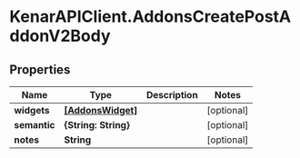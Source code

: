 # KenarAPIClient.AddonsCreatePostAddonV2Body

## Properties

Name | Type | Description | Notes
------------ | ------------- | ------------- | -------------
**widgets** | [**[AddonsWidget]**](AddonsWidget.md) |  | [optional] 
**semantic** | **{String: String}** |  | [optional] 
**notes** | **String** |  | [optional] 


